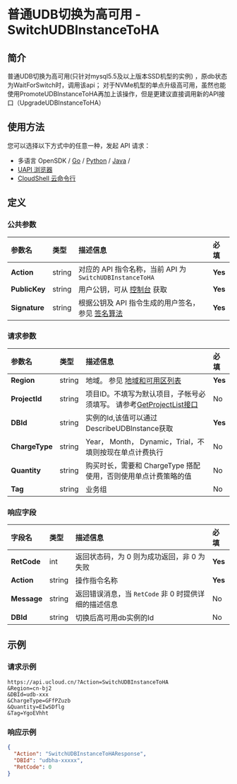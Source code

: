 # 普通UDB切换为高可用 - SwitchUDBInstanceToHA

## 简介

普通UDB切换为高可用(只针对mysql5.5及以上版本SSD机型的实例) ，原db状态为WaitForSwitch时，调用该api； 对于NVMe机型的单点升级高可用，虽然也能使用PromoteUDBInstanceToHA再加上该操作，但是更建议直接调用新的API接口（UpgradeUDBInstanceToHA）






## 使用方法

您可以选择以下方式中的任意一种，发起 API 请求：
- 多语言 OpenSDK / [Go](https://github.com/ucloud/ucloud-sdk-go) / [Python](https://github.com/ucloud/ucloud-sdk-python3) / [Java](https://github.com/ucloud/ucloud-sdk-java) /
- [UAPI 浏览器](https://console.ucloud.cn/uapi/detail?id=SwitchUDBInstanceToHA)
- [CloudShell 云命令行](https://shell.ucloud.cn/)


## 定义

### 公共参数

| 参数名 | 类型 | 描述信息 | 必填 |
|:---|:---|:---|:---|
| **Action**     | string  | 对应的 API 指令名称，当前 API 为 `SwitchUDBInstanceToHA`                        | **Yes** |
| **PublicKey**  | string  | 用户公钥，可从 [控制台](https://console.ucloud.cn/uapi/apikey) 获取                                             | **Yes** |
| **Signature**  | string  | 根据公钥及 API 指令生成的用户签名，参见 [签名算法](api/summary/signature.md)  | **Yes** |

### 请求参数

| 参数名 | 类型 | 描述信息 | 必填 |
|:---|:---|:---|:---|
| **Region** | string | 地域。 参见 [地域和可用区列表](https://docs.ucloud.cn/api/summary/regionlist) |**Yes**|
| **ProjectId** | string | 项目ID。不填写为默认项目，子帐号必须填写。 请参考[GetProjectList接口](https://docs.ucloud.cn/api/summary/get_project_list) |No|
| **DBId** | string | 实例的Id,该值可以通过DescribeUDBInstance获取 |**Yes**|
| **ChargeType** | string | Year， Month， Dynamic，Trial，不填则按现在单点计费执行<br /> |No|
| **Quantity** | string | 购买时长，需要和 ChargeType 搭配使用，否则使用单点计费策略的值 |No|
| **Tag** | string | 业务组 |No|

### 响应字段

| 字段名 | 类型 | 描述信息 | 必填 |
|:---|:---|:---|:---|
| **RetCode** | int | 返回状态码，为 0 则为成功返回，非 0 为失败 |**Yes**|
| **Action** | string | 操作指令名称 |**Yes**|
| **Message** | string | 返回错误消息，当 `RetCode` 非 0 时提供详细的描述信息 |No|
| **DBId** | string | 切换后高可用db实例的Id |No|




## 示例

### 请求示例
    
```
https://api.ucloud.cn/?Action=SwitchUDBInstanceToHA
&Region=cn-bj2
&DBId=udb-xxx
&ChargeType=GFfPZuzb
&Quantity=EIwSDflg
&Tag=YgoEVhht
```

### 响应示例
    
```json
{
  "Action": "SwitchUDBInstanceToHAResponse",
  "DBId": "udbha-xxxxx",
  "RetCode": 0
}
```





